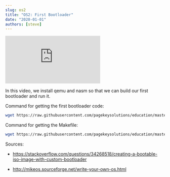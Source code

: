 ```yaml
---
slug: os2
title: "OS2: First Bootloader"
date: "2020-01-01"
authors: [steve]
---
```


<iframe className="youtube-video-player" src="https://www.youtube.com/embed/1lAuJoPZ3Q0" title="YouTube video player" frameBorder="0" allow="accelerometer; autoplay; clipboard-write; encrypted-media; gyroscope; picture-in-picture" allowFullScreen></iframe>

In this video, we install qemu and nasm so that we can build our first bootloader and run it.

<!--truncate-->

Command for getting the first bootloader code:

```bash
wget https://raw.githubusercontent.com/pagekeysolutions/education/master/OS/video2/first.asm
```

Command for getting the Makefile:

```bash
wget https://raw.githubusercontent.com/pagekeysolutions/education/master/OS/video2/Makefile
```

Sources:

* <https://stackoverflow.com/questions/34268518/creating-a-bootable-iso-image-with-custom-bootloader>

* <http://mikeos.sourceforge.net/write-your-own-os.html>